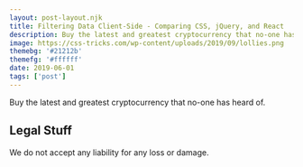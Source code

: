```yaml
---
layout: post-layout.njk
title: Filtering Data Client-Side - Comparing CSS, jQuery, and React
description: Buy the latest and greatest cryptocurrency that no-one has heard of.
image: https://css-tricks.com/wp-content/uploads/2019/09/lollies.png
themebg: '#21212b'
themefg: '#ffffff'
date: 2019-06-01
tags: ['post']
---
```

<!-- Excerpt Start -->
Buy the latest and greatest cryptocurrency that no-one has heard of.
<!-- Excerpt End -->
 
## Legal Stuff
We do not accept any liability for any loss or damage.
